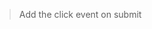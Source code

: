  <!-- to create html elements and append then to the todos container -->

 > Add the click event on submit
 >
